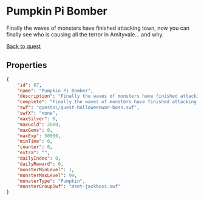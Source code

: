 # Pumpkin Pi Bomber

Finally the waves of monsters have finished attacking town, now you can finally see who is causing all the terror in Amityvale... and why.

[Back to quest](../quests.md)

## Properties

```json
{
    "id": 67,
    "name": "Pumpkin Pi Bomber",
    "description": "Finally the waves of monsters have finished attacking town, now you can finally see who is causing all the terror in Amityvale... and why.",
    "complete": "Finally the waves of monsters have finished attacking town, now you can finally see who is causing all the terror in Amityvale... and why.",
    "swf": "quests\/quest-halloweenwar-boss.swf",
    "swfX": "none",
    "maxSilver": 0,
    "maxGold": 2000,
    "maxGems": 0,
    "maxExp": 50000,
    "minTime": 0,
    "counter": 0,
    "extra": "",
    "dailyIndex": 0,
    "dailyReward": 0,
    "monsterMinLevel": 1,
    "monsterMaxLevel": 99,
    "monsterType": "Pumpkin",
    "monsterGroupSwf": "mset-jackboss.swf"
}
```

